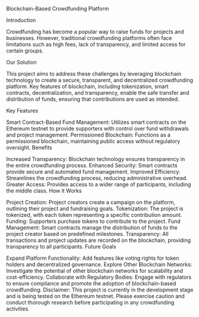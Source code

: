Blockchain-Based Crowdfunding Platform

Introduction

Crowdfunding has become a popular way to raise funds for projects and businesses. However, traditional crowdfunding platforms often face limitations such as high fees, lack of transparency, and limited access for certain groups.

Our Solution

This project aims to address these challenges by leveraging blockchain technology to create a secure, transparent, and decentralized crowdfunding platform. Key features of blockchain, including tokenization, smart contracts, decentralization, and transparency, enable the safe transfer and distribution of funds, ensuring that contributions are used as intended.

Key Features

Smart Contract-Based Fund Management: Utilizes smart contracts on the Ethereum testnet to provide supporters with control over fund withdrawals and project management.
Permissioned Blockchain: Functions as a permissioned blockchain, maintaining public access without regulatory oversight.
Benefits

Increased Transparency: Blockchain technology ensures transparency in the entire crowdfunding process.
Enhanced Security: Smart contracts provide secure and automated fund management.
Improved Efficiency: Streamlines the crowdfunding process, reducing administrative overhead.
Greater Access: Provides access to a wider range of participants, including the middle class.
How it Works

Project Creation: Project creators create a campaign on the platform, outlining their project and fundraising goals.
Tokenization: The project is tokenized, with each token representing a specific contribution amount.
Funding: Supporters purchase tokens to contribute to the project.
Fund Management: Smart contracts manage the distribution of funds to the project creator based on predefined milestones.
Transparency: All transactions and project updates are recorded on the blockchain, providing transparency to all participants.
Future Goals

Expand Platform Functionality: Add features like voting rights for token holders and decentralized governance.
Explore Other Blockchain Networks: Investigate the potential of other blockchain networks for scalability and cost-efficiency.
Collaborate with Regulatory Bodies: Engage with regulators to ensure compliance and promote the adoption of blockchain-based crowdfunding.
Disclaimer: This project is currently in the development stage and is being tested on the Ethereum testnet. Please exercise caution and conduct thorough research before participating in any crowdfunding activities.
